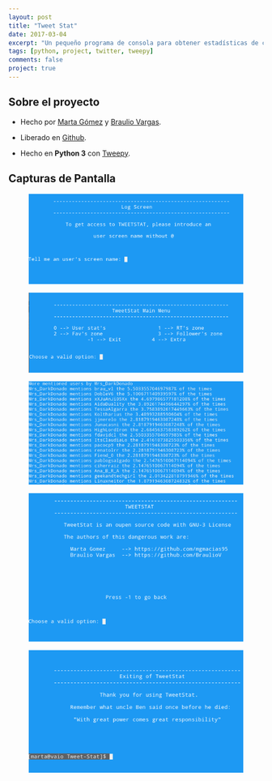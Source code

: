 ```yaml
---
layout: post
title: "Tweet Stat"
date: 2017-03-04
excerpt: "Un pequeño programa de consola para obtener estadísticas de cualquier usuario de Twitter."
tags: [python, project, twitter, tweepy]
comments: false
project: true
---
```


## Sobre el proyecto

* Hecho por <a href="https://mgmacias95.github.io" target="_blank">Marta Gómez</a> y <a href="https://brauliov.github.io" target="_blank">Braulio Vargas</a>.

* Liberado en <a href="https://github.com/mgmacias95/Tweet-Stat" target="_blank">Github</a>.

* Hecho en __Python 3__ con <a href="https://github.com/tweepy/tweepy" target="_blank">Tweepy</a>.

## Capturas de Pantalla

<figure>
    <img src="/assets/images/tweet-stat/1.png">
</figure>
<figure>
    <img src="/assets/images/tweet-stat/2.png">
</figure>
<figure>
    <img src="/assets/images/tweet-stat/3.png">
</figure>
<figure>
    <img src="/assets/images/tweet-stat/4.png">
</figure>
<figure>
    <img src="/assets/images/tweet-stat/5.png">
</figure>
